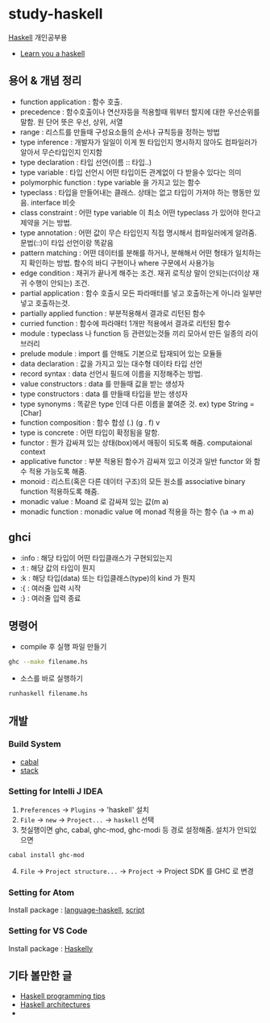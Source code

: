 # study-haskell

[Haskell](https://www.haskell.org) 개인공부용
- [Learn you a haskell](http://learnyouahaskell.com/chapters)

## 용어 & 개념 정리

- function application : 함수 호출.
- precedence : 함수호출이나 연산자등을 적용할때 뭐부터 할지에 대한 우선순위를 말함. 원 단어 뜻은 우선, 상위, 서열
- range : 리스트를 만들때 구성요소들의 순서나 규칙등을 정하는 방법
- type inference : 개발자가 일일이 이게 뭔 타입인지 명시하지 않아도 컴파일러가 알아서 무슨타입인지 인지함
- type declaration : 타입 선언(이름 :: 타입..)
- type variable : 타입 선언시 어떤 타입이든 관계없이 다 받을수 있다는 의미
- polymorphic function : type variable 을 가지고 있는 함수
- typeclass : 타입을 만들어내는 클래스. 상태는 없고 타입이 가져야 하는 행동만 있음. interface 비슷
- class constraint : 어떤 type variable 이 최소 어떤 typeclass 가 있어야 한다고 제약을 거는 방법.
- type annotation : 어떤 값이 무슨 타입인지 직접 명시해서 컴파일러에게 알려줌. 문법(::)이 타입 선언이랑 똑같음
- pattern matching : 어떤 데이터를 분해를 하거나, 분해해서 어떤 형태가 일치하는지 확인하는 방법. 함수의 바디 구현이나 where 구문에서 사용가능
- edge condition : 재귀가 끝나게 해주는 조건. 재귀 로직상 말이 안되는(더이상 재귀 수행이 안되는) 조건.
- partial application : 함수 호출시 모든 파라매터를 넣고 호출하는게 아니라 일부만 넣고 호출하는것.
- partially applied function : 부분적용해서 결과로 리턴된 함수
- curried function : 함수에 파라매터 1개만 적용에서 결과로 리턴된 함수
- module : typeclass 나 function 등 관련있는것들 끼리 모아서 만든 일종의 라이브러리
- prelude module : import 를 안해도 기본으로 탑재되어 있는 모듈들
- data declaration : 값을 가지고 있는 대수형 데이타 타입 선언
- record syntax : data 선언시 필드에 이름을 지정해주는 방법.
- value constructors : data 를 만들때 값을 받는 생성자
- type constructors : data 를 만들때 타입을 받는 생성자
- type synonyms : 똑같은 type 인데 다른 이름을 붙여준 것.  ex) type String = [Char]
- function composition : 함수 합성 (.) (g . f) v
- type is concrete : 어떤 타입이 확정됨을 말함.
- functor : 뭔가 감싸져 있는 상태(box)에서 매핑이 되도록 해줌. computaional context
- applicative functor : 부분 적용된 함수가 감싸져 있고 이것과 일반 functor 와 함수 적용 가능도록 해줌.
- monoid : 리스트(혹은 다른 데이터 구조)의 모든 원소를 associative binary function 적용하도록 해줌.
- monadic value : Moand 로 감싸져 있는 값(m a)
- monadic function : monadic value 에 monad 적용을 하는 함수 (\a -> m a)

## ghci
- :info  : 해당 타입이 어떤 타입클래스가 구현되있는지
- :t  : 해당 값의 타입이 뭔지
- :k  : 해당 타입(data) 또는 타입클래스(type)의 kind 가 뭔지
- :{  : 여러줄 입력 시작
- :}  : 여러줄 입력 종료

## 명령어

- compile 후 실행 파일 만들기
```sh
ghc --make filename.hs
```
- 소스를 바로 실행하기
```sh
runhaskell filename.hs
```

## 개발

### Build System

- [cabal](https://wiki.haskell.org/How_to_write_a_Haskell_program#Structure_of_a_simple_project)
- [stack](https://www.haskellstack.org/)

### Setting for Intelli J IDEA

1. `Preferences` → `Plugins` → 'haskell' 설치  
2. `File` → `new` → `Project...` → `haskell` 선택  
3. 첫실행이면 ghc, cabal, ghc-mod, ghc-modi 등 경로 설정해줌.  설치가 안되있으면   
  ```
  cabal install ghc-mod
  ```
4. `File` → `Project structure...` → `Project` -> Project SDK 를  GHC 로 변경  

### Setting for Atom

Install package :  [language-haskell](https://atom.io/packages/language-haskell), [script](https://atom.io/packages/script)


### Setting for VS Code

Install package : [Haskelly](https://marketplace.visualstudio.com/items?itemName=UCL.haskelly)

## 기타 볼만한 글
- [Haskell programming tips](https://wiki.haskell.org/Haskell_programming_tips)
- [Haskell architectures](http://www.haskellforall.com/2014/04/scalable-program-architectures.html)
- 